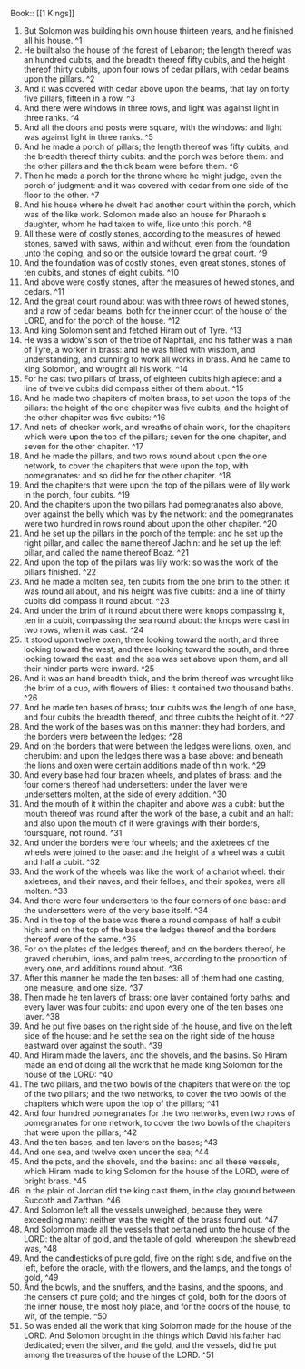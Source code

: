  Book:: [[1 Kings]]
 1. But Solomon was building his own house thirteen years, and he finished all his house. ^1
 2. He built also the house of the forest of Lebanon; the length thereof was an hundred cubits, and the breadth thereof fifty cubits, and the height thereof thirty cubits, upon four rows of cedar pillars, with cedar beams upon the pillars. ^2
 3. And it was covered with cedar above upon the beams, that lay on forty five pillars, fifteen in a row. ^3
 4. And there were windows in three rows, and light was against light in three ranks. ^4
 5. And all the doors and posts were square, with the windows: and light was against light in three ranks. ^5
 6. And he made a porch of pillars; the length thereof was fifty cubits, and the breadth thereof thirty cubits: and the porch was before them: and the other pillars and the thick beam were before them. ^6
 7. Then he made a porch for the throne where he might judge, even the porch of judgment: and it was covered with cedar from one side of the floor to the other. ^7
 8. And his house where he dwelt had another court within the porch, which was of the like work. Solomon made also an house for Pharaoh's daughter, whom he had taken to wife, like unto this porch. ^8
 9. All these were of costly stones, according to the measures of hewed stones, sawed with saws, within and without, even from the foundation unto the coping, and so on the outside toward the great court. ^9
 10. And the foundation was of costly stones, even great stones, stones of ten cubits, and stones of eight cubits. ^10
 11. And above were costly stones, after the measures of hewed stones, and cedars. ^11
 12. And the great court round about was with three rows of hewed stones, and a row of cedar beams, both for the inner court of the house of the LORD, and for the porch of the house. ^12
 13. And king Solomon sent and fetched Hiram out of Tyre. ^13
 14. He was a widow's son of the tribe of Naphtali, and his father was a man of Tyre, a worker in brass: and he was filled with wisdom, and understanding, and cunning to work all works in brass. And he came to king Solomon, and wrought all his work. ^14
 15. For he cast two pillars of brass, of eighteen cubits high apiece: and a line of twelve cubits did compass either of them about. ^15
 16. And he made two chapiters of molten brass, to set upon the tops of the pillars: the height of the one chapiter was five cubits, and the height of the other chapiter was five cubits: ^16
 17. And nets of checker work, and wreaths of chain work, for the chapiters which were upon the top of the pillars; seven for the one chapiter, and seven for the other chapiter. ^17
 18. And he made the pillars, and two rows round about upon the one network, to cover the chapiters that were upon the top, with pomegranates: and so did he for the other chapiter. ^18
 19. And the chapiters that were upon the top of the pillars were of lily work in the porch, four cubits. ^19
 20. And the chapiters upon the two pillars had pomegranates also above, over against the belly which was by the network: and the pomegranates were two hundred in rows round about upon the other chapiter. ^20
 21. And he set up the pillars in the porch of the temple: and he set up the right pillar, and called the name thereof Jachin: and he set up the left pillar, and called the name thereof Boaz. ^21
 22. And upon the top of the pillars was lily work: so was the work of the pillars finished. ^22
 23. And he made a molten sea, ten cubits from the one brim to the other: it was round all about, and his height was five cubits: and a line of thirty cubits did compass it round about. ^23
 24. And under the brim of it round about there were knops compassing it, ten in a cubit, compassing the sea round about: the knops were cast in two rows, when it was cast. ^24
 25. It stood upon twelve oxen, three looking toward the north, and three looking toward the west, and three looking toward the south, and three looking toward the east: and the sea was set above upon them, and all their hinder parts were inward. ^25
 26. And it was an hand breadth thick, and the brim thereof was wrought like the brim of a cup, with flowers of lilies: it contained two thousand baths. ^26
 27. And he made ten bases of brass; four cubits was the length of one base, and four cubits the breadth thereof, and three cubits the height of it. ^27
 28. And the work of the bases was on this manner: they had borders, and the borders were between the ledges: ^28
 29. And on the borders that were between the ledges were lions, oxen, and cherubim: and upon the ledges there was a base above: and beneath the lions and oxen were certain additions made of thin work. ^29
 30. And every base had four brazen wheels, and plates of brass: and the four corners thereof had undersetters: under the laver were undersetters molten, at the side of every addition. ^30
 31. And the mouth of it within the chapiter and above was a cubit: but the mouth thereof was round after the work of the base, a cubit and an half: and also upon the mouth of it were gravings with their borders, foursquare, not round. ^31
 32. And under the borders were four wheels; and the axletrees of the wheels were joined to the base: and the height of a wheel was a cubit and half a cubit. ^32
 33. And the work of the wheels was like the work of a chariot wheel: their axletrees, and their naves, and their felloes, and their spokes, were all molten. ^33
 34. And there were four undersetters to the four corners of one base: and the undersetters were of the very base itself. ^34
 35. And in the top of the base was there a round compass of half a cubit high: and on the top of the base the ledges thereof and the borders thereof were of the same. ^35
 36. For on the plates of the ledges thereof, and on the borders thereof, he graved cherubim, lions, and palm trees, according to the proportion of every one, and additions round about. ^36
 37. After this manner he made the ten bases: all of them had one casting, one measure, and one size. ^37
 38. Then made he ten lavers of brass: one laver contained forty baths: and every laver was four cubits: and upon every one of the ten bases one laver. ^38
 39. And he put five bases on the right side of the house, and five on the left side of the house: and he set the sea on the right side of the house eastward over against the south. ^39
 40. And Hiram made the lavers, and the shovels, and the basins. So Hiram made an end of doing all the work that he made king Solomon for the house of the LORD: ^40
 41. The two pillars, and the two bowls of the chapiters that were on the top of the two pillars; and the two networks, to cover the two bowls of the chapiters which were upon the top of the pillars; ^41
 42. And four hundred pomegranates for the two networks, even two rows of pomegranates for one network, to cover the two bowls of the chapiters that were upon the pillars; ^42
 43. And the ten bases, and ten lavers on the bases; ^43
 44. And one sea, and twelve oxen under the sea; ^44
 45. And the pots, and the shovels, and the basins: and all these vessels, which Hiram made to king Solomon for the house of the LORD, were of bright brass. ^45
 46. In the plain of Jordan did the king cast them, in the clay ground between Succoth and Zarthan. ^46
 47. And Solomon left all the vessels unweighed, because they were exceeding many: neither was the weight of the brass found out. ^47
 48. And Solomon made all the vessels that pertained unto the house of the LORD: the altar of gold, and the table of gold, whereupon the shewbread was, ^48
 49. And the candlesticks of pure gold, five on the right side, and five on the left, before the oracle, with the flowers, and the lamps, and the tongs of gold, ^49
 50. And the bowls, and the snuffers, and the basins, and the spoons, and the censers of pure gold; and the hinges of gold, both for the doors of the inner house, the most holy place, and for the doors of the house, to wit, of the temple. ^50
 51. So was ended all the work that king Solomon made for the house of the LORD. And Solomon brought in the things which David his father had dedicated; even the silver, and the gold, and the vessels, did he put among the treasures of the house of the LORD. ^51
